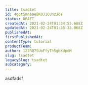 ```yaml
---
title: tsadtet
id: 4gotSmna9eBK0J1CUnzJoT
status: DRAFT
createdAt: 2021-02-24T01:34:55.688Z
updatedAt: 2021-02-24T01:35:33.068Z
publishedAt: 
firstPublishedAt: 
contentType: tutorial
productTeam: 
author: 127RQ7SUoFfyTh5gbXUpdM
slug: tsadtet
legacySlug: tsadtet
subcategory: 
---
```


asdfadsf
